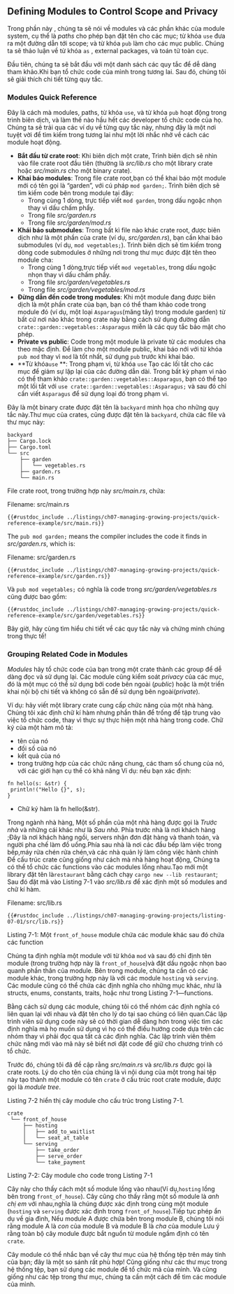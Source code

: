 ## Defining Modules to Control Scope and Privacy

Trong phần này , chúng ta sẽ nói về modules và các phần khác của module system,
cụ thể là *paths* cho phép bạn đặt tên cho các mục; từ khóa `use` đưa ra một
đường dẫn tới scope; và từ khóa `pub` làm cho các mục public. Chúng ta sẽ thảo luận
về từ khóa `as` , external packages, và toán tử toàn cục.

Đầu tiên, chúng ta sẽ bắt đầu với một danh sách các quy tắc để dễ dàng tham khảo.Khi bạn tổ chức code của mình trong tương lai.
Sau đó, chúng tôi sẽ giải thích chi tiết từng quy tắc.

### Modules Quick Reference

Đây là cách mà modules, paths, từ khóa `use`, và từ khóa `pub` hoạt động trong
trình biên dịch, và làm thế nào hầu hết các developer tổ chức code của họ. 
Chúng ta sẽ trải qua các ví dụ về từng quy tắc này, nhưng đây là một nơi tuyệt vời
để tìm kiếm trong tương lai như một lời nhắc nhở về cách các module hoạt động.

- **Bắt đầu từ crate root**: Khi biên dịch một crate, Trình biên dịch sẽ nhìn vào file crate root đầu tiên
(thường là *src/lib.rs* cho một library crate hoặc *src/main.rs* cho một binary crate).
- **Khai báo modules**: Trong file crate root,bạn có thể khai báo một module mới 
  có tên gọi là “garden”, với cú pháp `mod garden;`. Trình biên dịch sẽ tìm kiếm code
  bên trong module tại đây:
  - Trong cùng 1 dòng, trực tiếp viết `mod garden`, trong dấu ngoặc nhọn thay vì dấu chấm phẩy. 
  - Trong file *src/garden.rs*
  - Trong file *src/garden/mod.rs*
- **Khái báo submodules**: Trong bất kì file nào khác crate root, được
  biên dịch như là một phần của crate (ví dụ, *src/garden.rs*), bạn cần khai báo
  submodules (ví dụ, `mod vegetables;`). Trình biên dịch sẽ tìm kiếm
  trong dòng code submodules ở những nơi trong thư mục được đặt tên theo
  module cha:
  - Trong cùng 1 dòng,trực tiếp viết `mod vegetables`, trong dấu ngoặc nhọn thay vì dấu chấm phẩy.
  - Trong file *src/garden/vegetables.rs*
  - Trong file *src/garden/vegetables/mod.rs*
- **Đừng dẫn đến code trong modules**: Khi một module đang được biên dịch là một phần 
  crate của bạn, bạn có thể tham khảo code trong module đó (ví dụ, một loại `Asparagus`(măng tây)
  trong module garden) từ bất cứ nơi nào khác trong crate này bằng cách sử dụng đường dẫn
  `crate::garden::vegetables::Asparagus` miễn là các quy tắc bảo mật cho phép.
- **Private vs public**: Code trong một module là private từ các modules cha theo mặc định.
  Để làm cho một module public, khai báo nới với từ khóa `pub mod`
  thay vì `mod` là tốt nhất, sử dụng `pub` trước khi khai báo.
- **Từ khóa`use` **: Trong phạm vi, từ khóa `use` Tạo các lối tắt 
  cho các mục để giảm sự lặp lại của các đường dẫn dài. Trong bất kỳ phạm vi nào có thể tham khảo
  `crate::garden::vegetables::Asparagus`, bạn có thể tạo một lối tắt với  `use
  crate::garden::vegetables::Asparagus;` và sau đó chỉ cần viết `Asparagus`
  để sử dụng loại đó trong phạm vi.

Đây là một binary crate được đặt tên là  `backyard` minh họa cho những quy tắc này.Thư mục của crates,
cũng được đặt tên là `backyard`, chứa các file và thư mục này:

```text
backyard
├── Cargo.lock
├── Cargo.toml
└── src
    ├── garden
    │   └── vegetables.rs
    ├── garden.rs
    └── main.rs
```

File crate root, trong trường hợp này *src/main.rs*, chứa:

<span class="filename">Filename: src/main.rs</span>

```rust,noplayground,ignore
{{#rustdoc_include ../listings/ch07-managing-growing-projects/quick-reference-example/src/main.rs}}
```

The `pub mod garden;` means the compiler includes the code it finds in
*src/garden.rs*, which is:

<span class="filename">Filename: src/garden.rs</span>

```rust,noplayground,ignore
{{#rustdoc_include ../listings/ch07-managing-growing-projects/quick-reference-example/src/garden.rs}}
```

Và `pub mod vegetables;` có nghĩa là code trong *src/garden/vegetables.rs* cũng được bao gồm:

```rust,noplayground,ignore
{{#rustdoc_include ../listings/ch07-managing-growing-projects/quick-reference-example/src/garden/vegetables.rs}}
```

Bây giờ, hãy cùng tìm hiểu chi tiết về các quy tắc này và chứng minh chúng trong thực tế!

### Grouping Related Code in Modules

*Modules* hãy tổ chức code của bạn trong một crate thành các group để dễ dàng đọc và sử dụng lại.
Các module cũng kiểm soát *privacy* của các mục, đó là một mục có thể sử dụng
bới code bên ngoài (*public*) hoặc  là một triển khai nội bộ
chi tiết và không có sẵn để sử dụng bên ngoài(*private*).

Ví dụ: hãy viết một library crate cung cấp chức năng của một nhà hàng.
Chúng tôi xác định chữ kí hàm nhưng phần thân để trống
để tập trung vào việc tổ chức code, thay vì thực sự thực hiện một nhà hàng trong code.
Chữ ký của một hàm mô tả:
  - tên của nó
  - đối số của nó
  - kết quả của nó
  - trong trường hợp của các chức năng chung, các tham số chung của nó, với các giới hạn cụ thể có khả năng
  Ví dụ: nếu bạn xác định:
  ```text
  fn hello(s: &str) {
   println!("Hello {}", s);
  }
  ```
  - Chữ ký hàm là fn hello(&str).

Trong ngành nhà hàng, Một số phần của một nhà hàng được gọi là
*Trước nhà* và những cái khác như là  *Sau nhà*. Phía trước nhà là nơi khách hàng
;Đây là nơi khách hàng ngồi, servers nhận đơn đặt hàng và thanh toán,
và người pha chế làm đồ uống.Phía sau nhà là nơi  các đầu bếp 
làm việc trong bếp,máy rửa chén rửa chén,và các nhà quản lý làm công việc hành chính
Để cấu trúc crate cũng giống như cách mà nhà hàng hoạt động, Chúng ta có thể tổ chức các functions 
vào các modules lồng nhau.Tạo mới một library đặt tên là`restaurant` bằng cách chạy `cargo new --lib restaurant`; 
Sau đó đặt mã vào Listing 7-1 vào *src/lib.rs* để xác định một số modules and chữ kí hàm.

<span class="filename">Filename: src/lib.rs</span>

```rust,noplayground
{{#rustdoc_include ../listings/ch07-managing-growing-projects/listing-07-01/src/lib.rs}}
```

<span class="caption">Listing 7-1: Một `front_of_house` module chứa các module khác sau đó chứa các function</span>

Chúng ta định nghĩa một module với từ khóa `mod` và sau đó chỉ định tên module 
(trong trường hợp này là `front_of_house`)và đặt dấu ngoặc nhọn bao quanh phần thân của module. 
Bên trong module, chúng ta cần có các module khác, trong trường hợp này
là với các module `hosting` và `serving`. Các module cũng có thể chứa
các định nghĩa cho những mục khác, như là structs, enums, constants, traits, hoặc như
trong Listing 7-1—functions.

Bằng cách sử dụng các module, chúng tôi có thể nhóm các định nghĩa có liên quan lại với nhau 
và đặt tên cho lý do tại sao chúng có liên quan.Các lập trình viên sử dụng code này sẽ có thời gian
dễ dàng hơn trong việc tìm các định nghĩa mà họ muốn sử dụng vì họ có thể điều hướng code dựa trên các nhóm 
thay vì phải đọc qua tất cả các định nghĩa.
Các lập trình viên thêm chức năng mới vào mã này sẽ biết nơi đặt code để giữ cho chương trình có tổ chức.

Trước đó, chúng tôi đã đề cập rằng *src/main.rs* và *src/lib.rs* được gọi là crate
roots. Lý do cho tên của chúng là vì nội dung của một trong hai tệp này tạo thành một module có tên `crate` 
ở cấu trúc root crate module, được gọi là *module tree*.

Listing 7-2 hiển thị cây module cho cấu trúc trong Listing 7-1.

```text
crate
 └── front_of_house
     ├── hosting
     │   ├── add_to_waitlist
     │   └── seat_at_table
     └── serving
         ├── take_order
         ├── serve_order
         └── take_payment
```

<span class="caption">Listing 7-2: Cây module cho code trong Listing 7-1</span>

Cây này cho thấy cách một số module lồng vào nhau(Ví dụ,`hosting` lồng bên trong `front_of_house`). 
Cây cũng cho thấy rằng một số module là *anh chị em* với nhau,nghĩa là chúng được xác định trong cùng một module
(`hosting` và `serving` được xác định trong `front_of_house`).Tiếp tục phép ẩn dụ về gia đình, 
Nếu module A được chứa bên trong module B, chúng tôi nói rằng module A là *con* của module B và module B là *cha* của module
Lưu ý rằng toàn bộ cây module được bắt nguồn từ module ngầm định có tên `crate`.

Cây module có thể nhắc bạn về cây thư mục của hệ thống tệp trên máy tính của bạn; 
đây là một so sánh rất phù hợp! Cũng giống như các thư mục trong hệ thống tệp, bạn sử dụng các module để tổ chức mã của mình.
Và cũng giống như các tệp trong thư mục, chúng ta cần một cách để tìm các module của mình.
